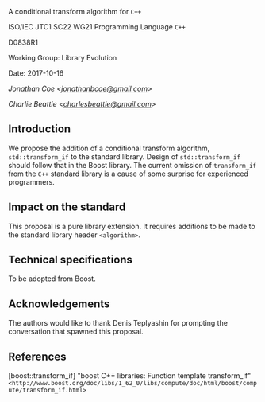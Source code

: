 A conditional transform algorithm for `C++`

ISO/IEC JTC1 SC22 WG21 Programming Language `C++`

D0838R1

Working Group: Library Evolution

Date: 2017-10-16

_Jonathan Coe \<jonathanbcoe@gmail.com\>_

_Charlie Beattie \<charlesbeattie@gmail.com\>_



## Introduction

We propose the addition of a conditional transform algorithm, `std::transform_if` to the standard library.
Design of `std::transform_if` should follow that in the Boost library. The
current omission of `transform_if` from the `C++` standard library is a cause
of some surprise for experienced programmers.

## Impact on the standard
This proposal is a pure library extension. It requires additions to be made to
the standard library header `<algorithm>`. 


## Technical specifications

To be adopted from Boost.

## Acknowledgements
The authors would like to thank Denis Teplyashin for prompting the conversation that spawned this proposal.


## References

[boost::transform_if] "boost C++ libraries: Function template transform_if"  
```<http://www.boost.org/doc/libs/1_62_0/libs/compute/doc/html/boost/compute/transform_if.html>```


